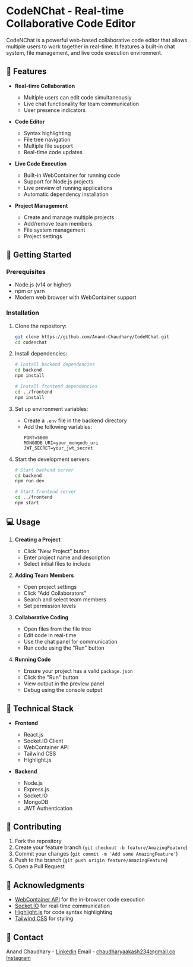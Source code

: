 # CodeNChat - Real-time Collaborative Code Editor

CodeNChat is a powerful web-based collaborative code editor that allows multiple users to work together in real-time. It features a built-in chat system, file management, and live code execution environment.

## 🌟 Features

- **Real-time Collaboration**
  - Multiple users can edit code simultaneously
  - Live chat functionality for team communication
  - User presence indicators

- **Code Editor**
  - Syntax highlighting
  - File tree navigation
  - Multiple file support
  - Real-time code updates

- **Live Code Execution**
  - Built-in WebContainer for running code
  - Support for Node.js projects
  - Live preview of running applications
  - Automatic dependency installation

- **Project Management**
  - Create and manage multiple projects
  - Add/remove team members
  - File system management
  - Project settings

## 🚀 Getting Started

### Prerequisites

- Node.js (v14 or higher)
- npm or yarn
- Modern web browser with WebContainer support

### Installation

1. Clone the repository:
   ```bash
   git clone https://github.com/Anand-Chaudhary/CodeNChat.git
   cd codenchat
   ```

2. Install dependencies:
   ```bash
   # Install backend dependencies
   cd backend
   npm install

   # Install frontend dependencies
   cd ../frontend
   npm install
   ```

3. Set up environment variables:
   - Create a `.env` file in the backend directory
   - Add the following variables:
     ```
     PORT=5000
     MONGODB_URI=your_mongodb_uri
     JWT_SECRET=your_jwt_secret
     ```

4. Start the development servers:
   ```bash
   # Start backend server
   cd backend
   npm run dev

   # Start frontend server
   cd ../frontend
   npm start
   ```

## 💻 Usage

1. **Creating a Project**
   - Click "New Project" button
   - Enter project name and description
   - Select initial files to include

2. **Adding Team Members**
   - Open project settings
   - Click "Add Collaborators"
   - Search and select team members
   - Set permission levels

3. **Collaborative Coding**
   - Open files from the file tree
   - Edit code in real-time
   - Use the chat panel for communication
   - Run code using the "Run" button

4. **Running Code**
   - Ensure your project has a valid `package.json`
   - Click the "Run" button
   - View output in the preview panel
   - Debug using the console output

## 🔧 Technical Stack

- **Frontend**
  - React.js
  - Socket.IO Client
  - WebContainer API
  - Tailwind CSS
  - Highlight.js

- **Backend**
  - Node.js
  - Express.js
  - Socket.IO
  - MongoDB
  - JWT Authentication

## 🤝 Contributing

1. Fork the repository
2. Create your feature branch (`git checkout -b feature/AmazingFeature`)
3. Commit your changes (`git commit -m 'Add some AmazingFeature'`)
4. Push to the branch (`git push origin feature/AmazingFeature`)
5. Open a Pull Request

## 🙏 Acknowledgments

- [WebContainer API](https://webcontainers.io/) for the in-browser code execution
- [Socket.IO](https://socket.io/) for real-time communication
- [Highlight.js](https://highlightjs.org/) for code syntax highlighting
- [Tailwind CSS](https://tailwindcss.com/) for styling

## 📧 Contact

Anand Chaudhary - [Linkedin](https://www.linkedin.com/in/anand-chaudhary-b3a92b287/)
Email - chaudharyaakash234@gmail.co
[Instagram](https://www.instagram.com/aakash.cpp/)